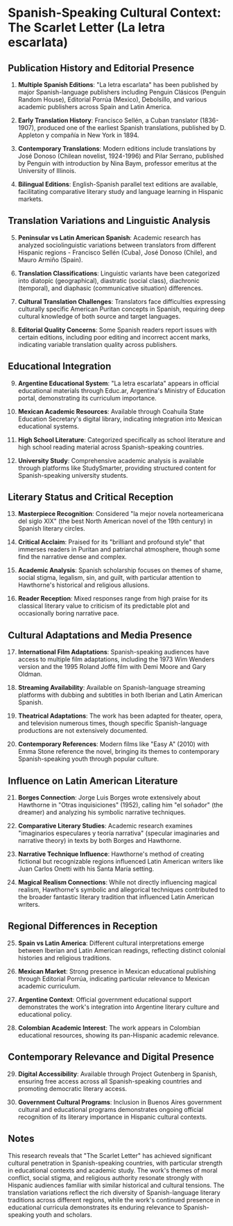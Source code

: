 # Spanish-Speaking Cultural Context: The Scarlet Letter (La letra escarlata)

## Publication History and Editorial Presence

1. **Multiple Spanish Editions**: "La letra escarlata" has been published by major Spanish-language publishers including Penguin Clásicos (Penguin Random House), Editorial Porrúa (Mexico), Debolsillo, and various academic publishers across Spain and Latin America.

2. **Early Translation History**: Francisco Sellén, a Cuban translator (1836-1907), produced one of the earliest Spanish translations, published by D. Appleton y compañía in New York in 1894.

3. **Contemporary Translations**: Modern editions include translations by José Donoso (Chilean novelist, 1924-1996) and Pilar Serrano, published by Penguin with introduction by Nina Baym, professor emeritus at the University of Illinois.

4. **Bilingual Editions**: English-Spanish parallel text editions are available, facilitating comparative literary study and language learning in Hispanic markets.

## Translation Variations and Linguistic Analysis

5. **Peninsular vs Latin American Spanish**: Academic research has analyzed sociolinguistic variations between translators from different Hispanic regions - Francisco Sellén (Cuba), José Donoso (Chile), and Mauro Armiño (Spain).

6. **Translation Classifications**: Linguistic variants have been categorized into diatopic (geographical), diastratic (social class), diachronic (temporal), and diaphasic (communicative situation) differences.

7. **Cultural Translation Challenges**: Translators face difficulties expressing culturally specific American Puritan concepts in Spanish, requiring deep cultural knowledge of both source and target languages.

8. **Editorial Quality Concerns**: Some Spanish readers report issues with certain editions, including poor editing and incorrect accent marks, indicating variable translation quality across publishers.

## Educational Integration

9. **Argentine Educational System**: "La letra escarlata" appears in official educational materials through Educ.ar, Argentina's Ministry of Education portal, demonstrating its curriculum importance.

10. **Mexican Academic Resources**: Available through Coahuila State Education Secretary's digital library, indicating integration into Mexican educational systems.

11. **High School Literature**: Categorized specifically as school literature and high school reading material across Spanish-speaking countries.

12. **University Study**: Comprehensive academic analysis is available through platforms like StudySmarter, providing structured content for Spanish-speaking university students.

## Literary Status and Critical Reception

13. **Masterpiece Recognition**: Considered "la mejor novela norteamericana del siglo XIX" (the best North American novel of the 19th century) in Spanish literary circles.

14. **Critical Acclaim**: Praised for its "brilliant and profound style" that immerses readers in Puritan and patriarchal atmosphere, though some find the narrative dense and complex.

15. **Academic Analysis**: Spanish scholarship focuses on themes of shame, social stigma, legalism, sin, and guilt, with particular attention to Hawthorne's historical and religious allusions.

16. **Reader Reception**: Mixed responses range from high praise for its classical literary value to criticism of its predictable plot and occasionally boring narrative pace.

## Cultural Adaptations and Media Presence

17. **International Film Adaptations**: Spanish-speaking audiences have access to multiple film adaptations, including the 1973 Wim Wenders version and the 1995 Roland Joffé film with Demi Moore and Gary Oldman.

18. **Streaming Availability**: Available on Spanish-language streaming platforms with dubbing and subtitles in both Iberian and Latin American Spanish.

19. **Theatrical Adaptations**: The work has been adapted for theater, opera, and television numerous times, though specific Spanish-language productions are not extensively documented.

20. **Contemporary References**: Modern films like "Easy A" (2010) with Emma Stone reference the novel, bringing its themes to contemporary Spanish-speaking youth through popular culture.

## Influence on Latin American Literature

21. **Borges Connection**: Jorge Luis Borges wrote extensively about Hawthorne in "Otras inquisiciones" (1952), calling him "el soñador" (the dreamer) and analyzing his symbolic narrative techniques.

22. **Comparative Literary Studies**: Academic research examines "imaginarios especulares y teoría narrativa" (specular imaginaries and narrative theory) in texts by both Borges and Hawthorne.

23. **Narrative Technique Influence**: Hawthorne's method of creating fictional but recognizable regions influenced Latin American writers like Juan Carlos Onetti with his Santa María setting.

24. **Magical Realism Connections**: While not directly influencing magical realism, Hawthorne's symbolic and allegorical techniques contributed to the broader fantastic literary tradition that influenced Latin American writers.

## Regional Differences in Reception

25. **Spain vs Latin America**: Different cultural interpretations emerge between Iberian and Latin American readings, reflecting distinct colonial histories and religious traditions.

26. **Mexican Market**: Strong presence in Mexican educational publishing through Editorial Porrúa, indicating particular relevance to Mexican academic curriculum.

27. **Argentine Context**: Official government educational support demonstrates the work's integration into Argentine literary culture and educational policy.

28. **Colombian Academic Interest**: The work appears in Colombian educational resources, showing its pan-Hispanic academic relevance.

## Contemporary Relevance and Digital Presence

29. **Digital Accessibility**: Available through Project Gutenberg in Spanish, ensuring free access across all Spanish-speaking countries and promoting democratic literary access.

30. **Government Cultural Programs**: Inclusion in Buenos Aires government cultural and educational programs demonstrates ongoing official recognition of its literary importance in Hispanic cultural contexts.

## Notes

This research reveals that "The Scarlet Letter" has achieved significant cultural penetration in Spanish-speaking countries, with particular strength in educational contexts and academic study. The work's themes of moral conflict, social stigma, and religious authority resonate strongly with Hispanic audiences familiar with similar historical and cultural tensions. The translation variations reflect the rich diversity of Spanish-language literary traditions across different regions, while the work's continued presence in educational curricula demonstrates its enduring relevance to Spanish-speaking youth and scholars.